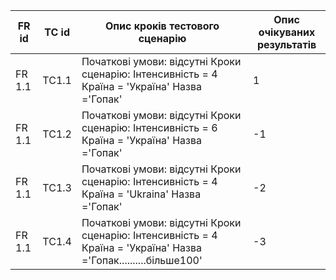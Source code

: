 FR id |TC id |	Опис кроків тестового сценарію |	Опис очікуваних результатів
|------|------|---------------------------------|-----------------------------|
|FR 1.1 |TC1.1|Початкові умови: відсутні Кроки сценарію: Інтенсивність = 4 Країна = 'Україна' Назва ='Гопак'| 1|
|FR 1.1 |TC1.2|Початкові умови: відсутні Кроки сценарію: Інтенсивність = 6 Країна = 'Україна' Назва ='Гопак'| -1|
|FR 1.1 |TC1.3|Початкові умови: відсутні Кроки сценарію: Інтенсивність = 4 Країна = 'Ukraina' Назва ='Гопак'| -2|
|FR 1.1 |TC1.4|Початкові умови: відсутні Кроки сценарію: Інтенсивність = 4 Країна = 'Україна' Назва ='Гопак..........більше100'| -3|
